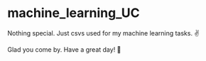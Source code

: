 # machine_learning_UC

Nothing special. Just csvs used for my machine learning tasks. ✌ 


Glad you come by. Have a great day! 🥂

